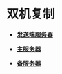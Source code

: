 # 双机复制<a name="ZH-CN_TOPIC_0244544088"></a>

-   **[发送端服务器](发送端服务器.md)**  

-   **[主服务器](主服务器.md)**  

-   **[备服务器](备服务器.md)**  


